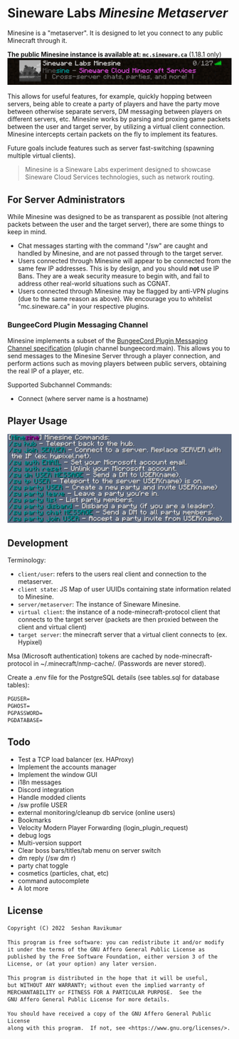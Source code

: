 # Sineware Labs *Minesine Metaserver*
Minesine is a "metaserver". It is designed to let you connect to any public Minecraft through it.

**The public Minesine instance is available at: `mc.sineware.ca`** (1.18.1 only)
![Minesine in the Minecraft Server list](docs/mc-list.png)

This allows for useful features, for example, quickly hopping between servers, being able to create a party of players and have the 
party move between otherwise separate servers, DM messaging between players on different servers, etc. Minesine works by
parsing and proxing game packets between the user and target server, by utilizing a virtual client connection. Minesine intercepts 
certain packets on the fly to implement its features.

Future goals include features such as server fast-switching (spawning multiple virtual clients).

> Minesine is a Sineware Labs experiment designed to showcase Sineware Cloud Services technologies, such as network routing.

## For Server Administrators
While Minesine was designed to be as transparent as possible (not altering packets between the user and the target server), 
there are some things to keep in mind.

- Chat messages starting with the command "/sw" are caught and handled by Minesine, and are not passed through to the target server.
- Users connected through Minesine will appear to be connected from the same few IP addresses. This is by design, and you should **not** use IP Bans. They are a weak security measure to begin with, and fail to address other real-world situations such as CGNAT.
- Users connected through Minesine may be flagged by anti-VPN plugins (due to the same reason as above). We encourage you to whitelist "mc.sineware.ca" in your respective plugins.

### BungeeCord Plugin Messaging Channel
Minesine implements a subset of the [BungeeCord Plugin Messaging Channel specification](https://www.spigotmc.org/wiki/bukkit-bungee-plugin-messaging-channel/) (plugin channel bungeecord:main). This allows you to send 
messages to the Minesine Server through a player connection, and perform actions such as moving players between public servers, 
obtaining the real IP of a player, etc.

Supported Subchannel Commands:
- Connect (where server name is a hostname)

## Player Usage
![List of commands](docs/mc-cmds.png)

## Development
Terminology:

- `client/user`: refers to the users real client and connection to the metaserver.
- `client state`: JS Map of user UUIDs containing state information related to Minesine.
- `server/metaserver`: The instance of Sineware Minesine.
- `virtual client`: the instance of a node-minecraft-protocol client that connects to the target server (packets are then proxied between the client and virtual client)
- `target server`: the minecraft server that a virtual client connects to (ex. Hypixel)

Msa (Microsoft authentication) tokens are cached by node-minecraft-protocol in ~/.minecraft/nmp-cache/. (Passwords are never stored).

Create a .env file for the PostgreSQL details (see tables.sql for database tables):
```text
PGUSER=
PGHOST=
PGPASSWORD=
PGDATABASE=
```

## Todo
- Test a TCP load balancer (ex. HAProxy)
- Implement the accounts manager
- Implement the window GUI
- i18n messages
- Discord integration
- Handle modded clients
- /sw profile USER
- external monitoring/cleanup db service (online users)
- Bookmarks
- Velocity Modern Player Forwarding (login_plugin_request)
- debug logs
- Multi-version support
- Clear boss bars/titles/tab menu on server switch
- dm reply (/sw dm r)
- party chat toggle
- cosmetics (particles, chat, etc)
- command autocomplete
- A lot more

## License
```text
Copyright (C) 2022  Seshan Ravikumar

This program is free software: you can redistribute it and/or modify
it under the terms of the GNU Affero General Public License as
published by the Free Software Foundation, either version 3 of the
License, or (at your option) any later version.

This program is distributed in the hope that it will be useful,
but WITHOUT ANY WARRANTY; without even the implied warranty of
MERCHANTABILITY or FITNESS FOR A PARTICULAR PURPOSE.  See the
GNU Affero General Public License for more details.

You should have received a copy of the GNU Affero General Public License
along with this program.  If not, see <https://www.gnu.org/licenses/>.

```